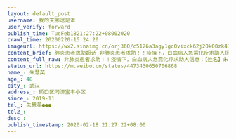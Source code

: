 ```yaml
---
layout: default_post
username: 我的天哪这是谁
user_verify: forward
publish_time: TueFeb1821:27:22+08002020
crawl_time: 20200220-15:24:20
imageurl: https://wx2.sinaimg.cn/orj360/c5126a3agy1gc0vixck62j20k00zk47t.jpg
content_brief: 肺炎患者求助超话 非肺炎患者求助！！疫情下，白血病人急需化疗求助人信息：【姓名】朱慧英【年龄】48【所在城市】武汉【所在小区、社区】硚口区同济宝丰小区【患病时间】2019-11【联系方式】朱慧英●●●【紧急联系方式】童耀华●●●病情描述：我是病人女儿，我的母亲去年十 ...全文
content_full_raw: 非肺炎患者求助！！疫情下，白血病人急需化疗求助人信息：【姓名】朱慧英【年龄】48【所在城市】武汉【所在小区、社区】硚口区同济宝丰小区【患病时间】2019-11【联系方式】朱慧英●●●【紧急联系方式】童耀华●●●病情描述：我是病人女儿，我的母亲去年十一月检查出来急性髓系白血病，立马送治武汉同济医院，到今年大年初三做完第二次化疗，因为疫情，滞留武汉，本想着滞留到第三期化疗也好，结果同济因为医护大部分支援一线等各种原因，要求出院，只能在在同济附近租了房子，目前已经到了应该第三次化疗的日子了，急需化疗，恳请大家帮帮我们！
status_url: https://m.weibo.cn/status/4473430650706868
name_: 朱慧英
age_: 48
city_: 武汉
address_: 硚口区同济宝丰小区
since_: 2019-11
tel_: 朱慧英●●●
tel2_: 
desc_: 
publish_timestamp: 2020-02-18 21:27:22+08:00
---
```

